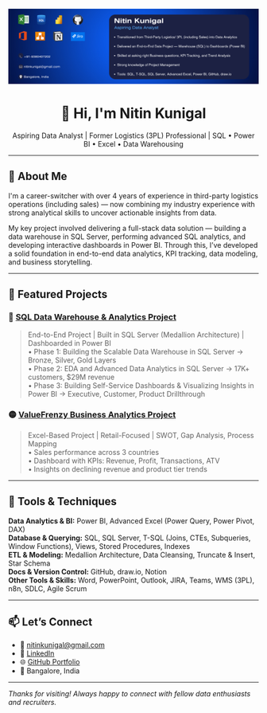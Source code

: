 <p align="center">
  <img src="https://github.com/nitinskunigal/nitinskunigal/blob/main/docs/LinkedIn_Banner_Data_Analyst_6.png?raw=true" alt="Nitin Kunigal | Aspiring Data Analyst" />
</p>

<h1 align="center">👋 Hi, I'm Nitin Kunigal</h1>
<p align="center">
  Aspiring Data Analyst | Former Logistics (3PL) Professional | SQL • Power BI • Excel • Data Warehousing
</p>

---

## 🚀 About Me

I'm a career-switcher with over 4 years of experience in third-party logistics operations (including sales) — now combining my industry experience with strong analytical skills to uncover actionable insights from data.

My key project involved delivering a full-stack data solution — building a data warehouse in SQL Server, performing advanced SQL analytics, and developing interactive dashboards in Power BI. Through this, I’ve developed a solid foundation in end-to-end data analytics, KPI tracking, data modeling, and business storytelling.

---

## 💼 Featured Projects

### 🔷 [SQL Data Warehouse & Analytics Project](https://github.com/nitinskunigal/SQL-Data-Warehouse-and-Analytics-Project)
> End-to-End Project | Built in SQL Server (Medallion Architecture) | Dashboarded in Power BI  
• Phase 1: Building the Scalable Data Warehouse in SQL Server → Bronze, Silver, Gold Layers  
• Phase 2: EDA and Advanced Data Analytics in SQL Server → 17K+ customers, $29M revenue  
• Phase 3: Building Self-Service Dashboards & Visualizing Insights in Power BI → Executive, Customer, Product Drillthrough

### 🟡 [ValueFrenzy Business Analytics Project](https://github.com/nitinskunigal/ValueFrenzy-Business-Data-Analytics-Project)
> Excel-Based Project | Retail-Focused | SWOT, Gap Analysis, Process Mapping  
• Sales performance across 3 countries  
• Dashboard with KPIs: Revenue, Profit, Transactions, ATV  
• Insights on declining revenue and product tier trends

---

## 🧰 Tools & Techniques

**Data Analytics & BI:** Power BI, Advanced Excel (Power Query, Power Pivot, DAX)  
**Database & Querying:** SQL, SQL Server, T-SQL (Joins, CTEs, Subqueries, Window Functions), Views, Stored Procedures, Indexes  
**ETL & Modeling:** Medallion Architecture, Data Cleansing, Truncate & Insert, Star Schema  
**Docs & Version Control:** GitHub, draw.io, Notion  
**Other Tools & Skills:** Word, PowerPoint, Outlook, JIRA, Teams, WMS (3PL), n8n, SDLC, Agile Scrum

---

## 📫 Let’s Connect

- 📧 [nitinkunigal@gmail.com](mailto:nitinkunigal@gmail.com)  
- 💼 [LinkedIn](https://www.linkedin.com/in/nitinskunigal/)  
- 🌐 [GitHub Portfolio](https://github.com/nitinskunigal)  
- 📍 Bangalore, India

---

_Thanks for visiting! Always happy to connect with fellow data enthusiasts and recruiters._
